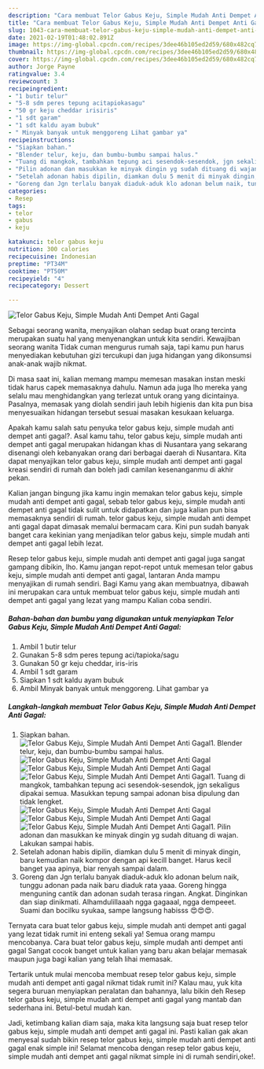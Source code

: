 ```yaml
---
description: "Cara membuat Telor Gabus Keju, Simple Mudah Anti Dempet Anti Gagal Sederhana dan Mudah Dibuat"
title: "Cara membuat Telor Gabus Keju, Simple Mudah Anti Dempet Anti Gagal Sederhana dan Mudah Dibuat"
slug: 1043-cara-membuat-telor-gabus-keju-simple-mudah-anti-dempet-anti-gagal-sederhana-dan-mudah-dibuat
date: 2021-02-19T01:48:02.891Z
image: https://img-global.cpcdn.com/recipes/3dee46b105ed2d59/680x482cq70/telor-gabus-keju-simple-mudah-anti-dempet-anti-gagal-foto-resep-utama.jpg
thumbnail: https://img-global.cpcdn.com/recipes/3dee46b105ed2d59/680x482cq70/telor-gabus-keju-simple-mudah-anti-dempet-anti-gagal-foto-resep-utama.jpg
cover: https://img-global.cpcdn.com/recipes/3dee46b105ed2d59/680x482cq70/telor-gabus-keju-simple-mudah-anti-dempet-anti-gagal-foto-resep-utama.jpg
author: Jorge Payne
ratingvalue: 3.4
reviewcount: 3
recipeingredient:
- "1 butir telur"
- "5-8 sdm peres tepung acitapiokasagu"
- "50 gr keju cheddar irisiris"
- "1 sdt garam"
- "1 sdt kaldu ayam bubuk"
- " Minyak banyak untuk menggoreng Lihat gambar ya"
recipeinstructions:
- "Siapkan bahan."
- "Blender telur, keju, dan bumbu-bumbu sampai halus."
- "Tuang di mangkok, tambahkan tepung aci sesendok-sesendok, jgn sekaligus dipakai semua. Masukkan tepung sampai adonan bisa dipulung dan tidak lengket."
- "Pilin adonan dan masukkan ke minyak dingin yg sudah dituang di wajan. Lakukan sampai habis."
- "Setelah adonan habis dipilin, diamkan dulu 5 menit di minyak dingin, baru kemudian naik kompor dengan api kecill banget. Harus kecil banget yaa apinya, biar renyah sampai dalam."
- "Goreng dan Jgn terlalu banyak diaduk-aduk klo adonan belum naik, tunggu adonan pada naik baru diaduk rata yaaa. Goreng hingga menguning cantik dan adonan sudah terasa ringan. Angkat. Dinginkan dan siap dinikmati. Alhamdulillaaah ngga gagaaal, ngga dempeeet. Suami dan bocilku syukaa, sampe langsung habisss 😍😍😍."
categories:
- Resep
tags:
- telor
- gabus
- keju

katakunci: telor gabus keju 
nutrition: 300 calories
recipecuisine: Indonesian
preptime: "PT34M"
cooktime: "PT50M"
recipeyield: "4"
recipecategory: Dessert

---
```



![Telor Gabus Keju, Simple Mudah Anti Dempet Anti Gagal](https://img-global.cpcdn.com/recipes/3dee46b105ed2d59/680x482cq70/telor-gabus-keju-simple-mudah-anti-dempet-anti-gagal-foto-resep-utama.jpg)

Sebagai seorang wanita, menyajikan olahan sedap buat orang tercinta merupakan suatu hal yang menyenangkan untuk kita sendiri. Kewajiban seorang  wanita Tidak cuman mengurus rumah saja, tapi kamu pun harus menyediakan kebutuhan gizi tercukupi dan juga hidangan yang dikonsumsi anak-anak wajib nikmat.

Di masa  saat ini, kalian memang mampu memesan masakan instan meski tidak harus capek memasaknya dahulu. Namun ada juga lho mereka yang selalu mau menghidangkan yang terlezat untuk orang yang dicintainya. Pasalnya, memasak yang diolah sendiri jauh lebih higienis dan kita pun bisa menyesuaikan hidangan tersebut sesuai masakan kesukaan keluarga. 



Apakah kamu salah satu penyuka telor gabus keju, simple mudah anti dempet anti gagal?. Asal kamu tahu, telor gabus keju, simple mudah anti dempet anti gagal merupakan hidangan khas di Nusantara yang sekarang disenangi oleh kebanyakan orang dari berbagai daerah di Nusantara. Kita dapat menyajikan telor gabus keju, simple mudah anti dempet anti gagal kreasi sendiri di rumah dan boleh jadi camilan kesenanganmu di akhir pekan.

Kalian jangan bingung jika kamu ingin memakan telor gabus keju, simple mudah anti dempet anti gagal, sebab telor gabus keju, simple mudah anti dempet anti gagal tidak sulit untuk didapatkan dan juga kalian pun bisa memasaknya sendiri di rumah. telor gabus keju, simple mudah anti dempet anti gagal dapat dimasak memalui bermacam cara. Kini pun sudah banyak banget cara kekinian yang menjadikan telor gabus keju, simple mudah anti dempet anti gagal lebih lezat.

Resep telor gabus keju, simple mudah anti dempet anti gagal juga sangat gampang dibikin, lho. Kamu jangan repot-repot untuk memesan telor gabus keju, simple mudah anti dempet anti gagal, lantaran Anda mampu menyajikan di rumah sendiri. Bagi Kamu yang akan membuatnya, dibawah ini merupakan cara untuk membuat telor gabus keju, simple mudah anti dempet anti gagal yang lezat yang mampu Kalian coba sendiri.

<!--inarticleads1-->

##### Bahan-bahan dan bumbu yang digunakan untuk menyiapkan Telor Gabus Keju, Simple Mudah Anti Dempet Anti Gagal:

1. Ambil 1 butir telur
1. Gunakan 5-8 sdm peres tepung aci/tapioka/sagu
1. Gunakan 50 gr keju cheddar, iris-iris
1. Ambil 1 sdt garam
1. Siapkan 1 sdt kaldu ayam bubuk
1. Ambil  Minyak banyak untuk menggoreng. Lihat gambar ya




<!--inarticleads2-->

##### Langkah-langkah membuat Telor Gabus Keju, Simple Mudah Anti Dempet Anti Gagal:

1. Siapkan bahan.
<img src="https://img-global.cpcdn.com/steps/99d099fced736965/160x128cq70/telor-gabus-keju-simple-mudah-anti-dempet-anti-gagal-langkah-memasak-1-foto.jpg" alt="Telor Gabus Keju, Simple Mudah Anti Dempet Anti Gagal">1. Blender telur, keju, dan bumbu-bumbu sampai halus.
<img src="https://img-global.cpcdn.com/steps/52579bcf4645f0eb/160x128cq70/telor-gabus-keju-simple-mudah-anti-dempet-anti-gagal-langkah-memasak-2-foto.jpg" alt="Telor Gabus Keju, Simple Mudah Anti Dempet Anti Gagal"><img src="https://img-global.cpcdn.com/steps/ea2d399775181222/160x128cq70/telor-gabus-keju-simple-mudah-anti-dempet-anti-gagal-langkah-memasak-2-foto.jpg" alt="Telor Gabus Keju, Simple Mudah Anti Dempet Anti Gagal"><img src="https://img-global.cpcdn.com/steps/754a9e02f908d0d0/160x128cq70/telor-gabus-keju-simple-mudah-anti-dempet-anti-gagal-langkah-memasak-2-foto.jpg" alt="Telor Gabus Keju, Simple Mudah Anti Dempet Anti Gagal">1. Tuang di mangkok, tambahkan tepung aci sesendok-sesendok, jgn sekaligus dipakai semua. Masukkan tepung sampai adonan bisa dipulung dan tidak lengket.
<img src="https://img-global.cpcdn.com/steps/6a9ceadf82a9e84e/160x128cq70/telor-gabus-keju-simple-mudah-anti-dempet-anti-gagal-langkah-memasak-3-foto.jpg" alt="Telor Gabus Keju, Simple Mudah Anti Dempet Anti Gagal"><img src="https://img-global.cpcdn.com/steps/287bf490c7314d20/160x128cq70/telor-gabus-keju-simple-mudah-anti-dempet-anti-gagal-langkah-memasak-3-foto.jpg" alt="Telor Gabus Keju, Simple Mudah Anti Dempet Anti Gagal"><img src="https://img-global.cpcdn.com/steps/948140a9c60d4582/160x128cq70/telor-gabus-keju-simple-mudah-anti-dempet-anti-gagal-langkah-memasak-3-foto.jpg" alt="Telor Gabus Keju, Simple Mudah Anti Dempet Anti Gagal">1. Pilin adonan dan masukkan ke minyak dingin yg sudah dituang di wajan. Lakukan sampai habis.
1. Setelah adonan habis dipilin, diamkan dulu 5 menit di minyak dingin, baru kemudian naik kompor dengan api kecill banget. Harus kecil banget yaa apinya, biar renyah sampai dalam.
1. Goreng dan Jgn terlalu banyak diaduk-aduk klo adonan belum naik, tunggu adonan pada naik baru diaduk rata yaaa. Goreng hingga menguning cantik dan adonan sudah terasa ringan. Angkat. Dinginkan dan siap dinikmati. Alhamdulillaaah ngga gagaaal, ngga dempeeet. Suami dan bocilku syukaa, sampe langsung habisss 😍😍😍.




Ternyata cara buat telor gabus keju, simple mudah anti dempet anti gagal yang lezat tidak rumit ini enteng sekali ya! Semua orang mampu mencobanya. Cara buat telor gabus keju, simple mudah anti dempet anti gagal Sangat cocok banget untuk kalian yang baru akan belajar memasak maupun juga bagi kalian yang telah lihai memasak.

Tertarik untuk mulai mencoba membuat resep telor gabus keju, simple mudah anti dempet anti gagal nikmat tidak rumit ini? Kalau mau, yuk kita segera buruan menyiapkan peralatan dan bahannya, lalu bikin deh Resep telor gabus keju, simple mudah anti dempet anti gagal yang mantab dan sederhana ini. Betul-betul mudah kan. 

Jadi, ketimbang kalian diam saja, maka kita langsung saja buat resep telor gabus keju, simple mudah anti dempet anti gagal ini. Pasti kalian gak akan menyesal sudah bikin resep telor gabus keju, simple mudah anti dempet anti gagal enak simple ini! Selamat mencoba dengan resep telor gabus keju, simple mudah anti dempet anti gagal nikmat simple ini di rumah sendiri,oke!.

